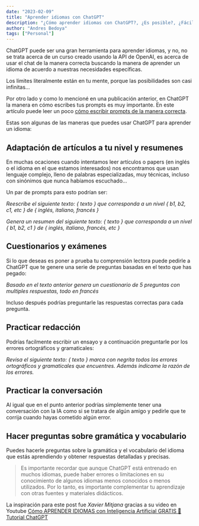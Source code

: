 ```yaml
---
date: "2023-02-09"
title: "Aprender idiomas con ChatGPT"
description: "¿Cómo aprender idiomas con ChatGPT?, ¿Es posible?, ¿Fácil? algunas ideas"
author: "Andres Bedoya"
tags: ["Personal"]
---
```


ChatGPT puede ser una gran herramienta para aprender idiomas, y no, no se trata acerca de un curso creado usando la API de OpenAI, es acerca de usar el chat de la manera correcta buscando la manera de aprender un idioma de acuerdo a nuestras necesidades específicas.

Los límites literalmente están en tu mente, porque las posibilidades son casi infinitas...

Por otro lado y como lo mencioné en una publicación anterior, en ChatGPT la manera en cómo escribes tus prompts es muy importante. En este artículo puede leer un poco [cómo escribir prompts de la manera correcta]((../../ai/art-writing-first-prompt-openai)).

Estas son algunas de las maneras que puedes usar ChatGPT para aprender un idioma:

## Adaptación de artículos a tu nivel y resumenes

En muchas ocaciones cuando intentamos leer artículos o papers (en inglés o el idioma en el que estamos interesados) nos encontramos que usan lenguaje complejo, lleno de palabras especializadas, muy técnicas, incluso con sinónimos que nunca habíamos escuchado...

Un par de prompts para esto podrían ser:

_Reescribe el siguiente texto: { texto } que corresponda a un nivel { b1, b2, c1, etc } de { inglés, italiano, francés }_

_Genera un resumen del siguiente texto: { texto } que corresponda a un nivel { b1, b2, c1 } de { inglés, italiano, francés, etc }_

## Cuestionarios y exámenes

Si lo que deseas es poner a prueba tu comprensión lectora puede pedirle a ChatGPT que te genere una serie de preguntas basadas en el texto que has pegado:

_Basado en el texto anterior genera un cuestionario de 5 preguntas con multiples respuestas, todo en francés_

Incluso después podrías preguntarle las respuestas correctas para cada pregunta.

## Practicar redacción

Podrías facilmente escribir un ensayo y a continuación preguntarle por los errores ortográficos y gramaticales:

_Revisa el siguiente texto: { texto } marca con negrita todos los errores ortográficos y gramaticales que encuentres. Además indicame la razón de los errores._

## Practicar la conversación

Al igual que en el punto anterior podrías simplemente tener una conversación con la IA como si se tratara de algún amigo y pedirle que te corrija cuando hayas cometido algún error.

## Hacer preguntas sobre gramática y vocabulario

Puedes hacerle preguntas sobre la gramática y el vocabulario del idioma que estás aprendiendo y obtener respuestas detalladas y precisas.

> Es importante recordar que aunque ChatGPT está entrenado en muchos idiomas, puede haber errores o limitaciones en su conocimiento de algunos idiomas menos conocidos o menos utilizados. Por lo tanto, es importante complementar tu aprendizaje con otras fuentes y materiales didácticos.

La inspiración para este post fue _Xavier Mitjana_ gracias a su video en Youtube <a class="hover:no-underline text-blue underline" href="https://www.youtube.com/watch?v=FTp7xo_WefM" target="_blank" rel="noopener noreferrer">Cómo APRENDER IDIOMAS con Inteligencia Artificial GRATIS 🚀 Tutorial ChatGPT</a>
